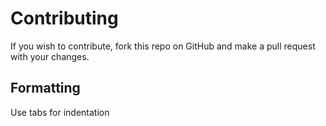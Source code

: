 # Contributing

If you wish to contribute, fork this repo on GitHub and make a pull request with your changes.

## Formatting

Use tabs for indentation
